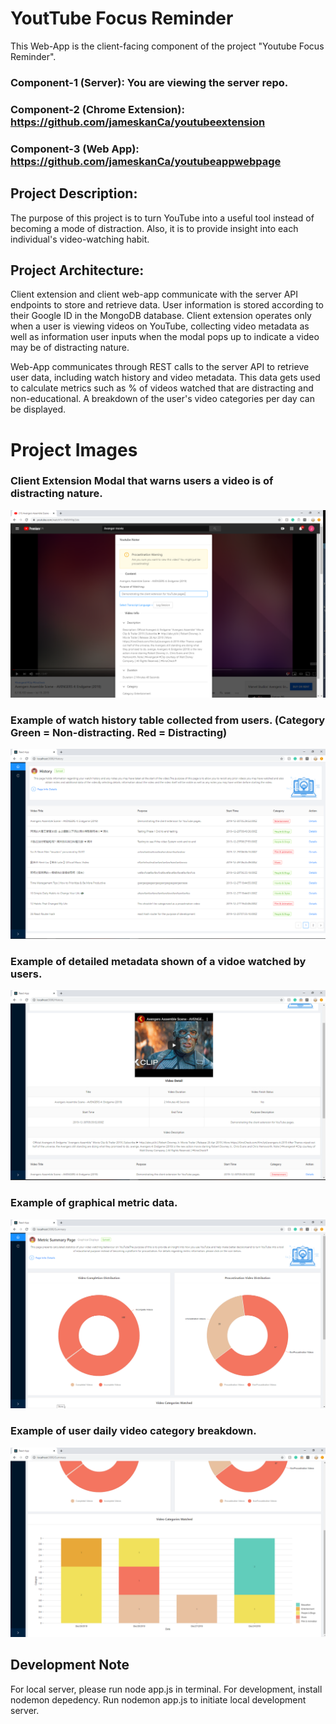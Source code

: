 # YoutTube Focus Reminder
This Web-App is the client-facing component of the project "Youtube Focus Reminder". 

### Component-1 (Server): You are viewing the server repo.

### Component-2 (Chrome Extension): https://github.com/jameskanCa/youtubeextension

### Component-3 (Web App): https://github.com/jameskanCa/youtubeappwebpage

## Project Description: 
The purpose of this project is to turn YouTube into a useful tool instead of becoming a mode of distraction. Also, it is to provide insight into each individual's video-watching habit.

## Project Architecture:
Client extension and client web-app communicate with the server API endpoints to store and retrieve data. User information is stored according to their Google ID in the MongoDB database. Client extension operates only when a user is viewing videos on YouTube, collecting video metadata as well as information user inputs when the modal pops up to indicate a video may be of distracting nature. 

Web-App communicates through REST calls to the server API to retrieve user data, including watch history and video metadata. This data gets used to calculate metrics such as % of videos watched that are distracting and non-educational. A breakdown of the user's video categories per day can be displayed. 

# Project Images
### Client Extension Modal that warns users a video is of distracting nature.
![](Images/p1.PNG)

### Example of watch history table collected from users. (Category Green = Non-distracting. Red = Distracting)
![](Images/p2.PNG)

### Example of detailed metadata shown of a vidoe watched by users.
![](Images/p3.PNG)

### Example of graphical metric data.
![](Images/p6.PNG)

### Example of user daily video category breakdown. 
![](Images/p7.PNG)


## Development Note
For local server, please run node app.js in terminal.
For development, install nodemon depedency. Run nodemon app.js to initiate local development server. 

